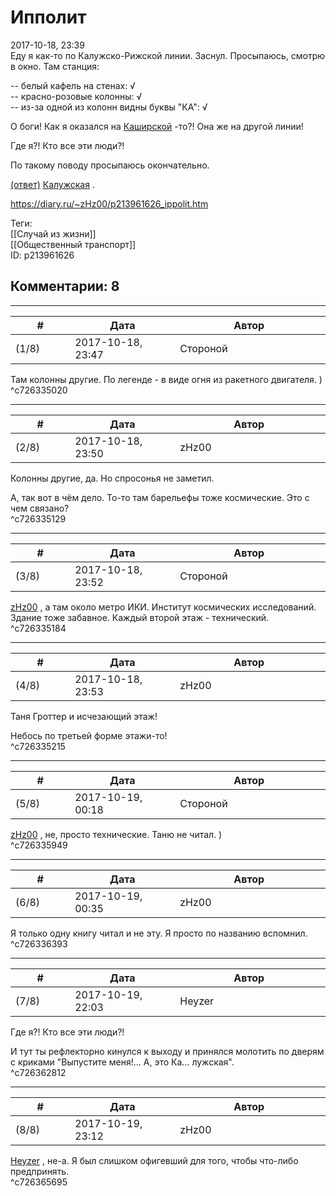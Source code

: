 Ипполит
=======

  
2017-10-18, 23:39  
 Еду я как-то по Калужско-Рижской линии. Заснул. Просыпаюсь, смотрю в окно. Там станция:   
   
 -- белый кафель на стенах:   √     
 -- красно-розовые колонны:   √     
 -- из-за одной из колонн видны буквы "КА":   √     
   
 О боги! Как я оказался на  [Каширской](pics/Nagatino-Sadovniki_District-2C_Moscow-2C_Russia_-_panoramio_-2823-29.jpg)  -то?! Она же на другой линии!   
   
 Где я?! Кто все эти люди?!   
   
 По такому поводу просыпаюсь окончательно.   
   
  [(ответ)](https://zHz00.diary.ru/p213961626.htm?index=1#linkmore213961626m1)     [Калужская](pics/Kaluzhskaya_-28-D0-9A-D0-B0-D0-BB-D1-83-D0-B6-D1-81-D0-BA-D0-B0-D1-8F-29_-285515819192-29.jpg)  .     
  
<https://diary.ru/~zHz00/p213961626_ippolit.htm>  
  
Теги:  
[[Случай из жизни]]  
[[Общественный транспорт]]  
ID: p213961626  


Комментарии: 8
--------------

  


---



|         #         |              Дата              |                     Автор                     |           ID           |
| --- | --- | --- | --- |
| (1/8) | 2017-10-18, 23:47 | Стороной | c726335020 |

  
 Там колонны другие. По легенде - в виде огня из ракетного двигателя. )   
 ^c726335020

---



|         #         |              Дата              |                     Автор                     |           ID           |
| --- | --- | --- | --- |
| (2/8) | 2017-10-18, 23:50 | zHz00 | c726335129 |

  
 Колонны другие, да. Но спросонья не заметил.   
   
 А, так вот в чём дело. То-то там барельефы тоже космические. Это с чем связано?   
 ^c726335129

---



|         #         |              Дата              |                     Автор                     |           ID           |
| --- | --- | --- | --- |
| (3/8) | 2017-10-18, 23:52 | Стороной | c726335184 |

  
  [zHz00](https://zHz00.diary.ru "Untitled")  , а там около метро ИКИ. Институт космических исследований. Здание тоже забавное. Каждый второй этаж - технический.   
 ^c726335184

---



|         #         |              Дата              |                     Автор                     |           ID           |
| --- | --- | --- | --- |
| (4/8) | 2017-10-18, 23:53 | zHz00 | c726335215 |

  
 Таня Гроттер и исчезающий этаж!   
   
 Небось по третьей форме этажи-то!   
 ^c726335215

---



|         #         |              Дата              |                     Автор                     |           ID           |
| --- | --- | --- | --- |
| (5/8) | 2017-10-19, 00:18 | Стороной | c726335949 |

  
  [zHz00](https://zHz00.diary.ru "Untitled")  , не, просто технические. Таню не читал. )   
 ^c726335949

---



|         #         |              Дата              |                     Автор                     |           ID           |
| --- | --- | --- | --- |
| (6/8) | 2017-10-19, 00:35 | zHz00 | c726336393 |

  
 Я только одну книгу читал и не эту. Я просто по названию вспомнил.   
 ^c726336393

---



|         #         |              Дата              |                     Автор                     |           ID           |
| --- | --- | --- | --- |
| (7/8) | 2017-10-19, 22:03 | Heyzer | c726362812 |

  
  Где я?! Кто все эти люди?!    
   
 И тут ты рефлекторно кинулся к выходу и принялся молотить по дверям с криками "Выпустите меня!... А, это Ка... лужская".   
 ^c726362812

---



|         #         |              Дата              |                     Автор                     |           ID           |
| --- | --- | --- | --- |
| (8/8) | 2017-10-19, 23:12 | zHz00 | c726365695 |

  
  [Heyzer](http://heyzero.diary.ru "Orca")  , не-а. Я был слишком офигевший для того, чтобы что-либо предпринять.   
 ^c726365695
